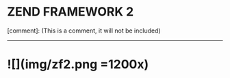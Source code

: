 # ZEND FRAMEWORK 2

[comment]:  (This is a comment, it will not be included)

---

# ![](img/zf2.png =1200x)

